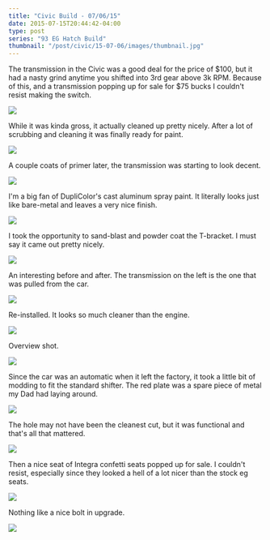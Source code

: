 ```yaml
---
title: "Civic Build - 07/06/15"
date: 2015-07-15T20:44:42-04:00
type: post
series: "93 EG Hatch Build"
thumbnail: "/post/civic/15-07-06/images/thumbnail.jpg"
---
```


The transmission in the Civic was a good deal for the price of $100, but it had a nasty grind anytime you shifted into 3rd gear above 3k RPM. Because of this, and a transmission popping up for sale for $75 bucks I couldn't resist making the switch.

![](images/1.jpg)

While it was kinda gross, it actually cleaned up pretty nicely. After a lot of scrubbing and cleaning it was finally ready for paint.

![](images/2.jpg)

A couple coats of primer later, the transmission was starting to look decent.

![](images/3.jpg)

I'm a big fan of DupliColor's cast aluminum spray paint. It literally looks just like bare-metal and leaves a very nice finish.

![](images/4.jpg)

I took the opportunity to sand-blast and powder coat the T-bracket. I must say it came out pretty nicely.

![](images/5.jpg)

An interesting before and after. The transmission on the left is the one that was pulled from the car.

![](images/6.jpg)

Re-installed. It looks so much cleaner than the engine.

![](images/7.jpg)

Overview shot.

![](images/8.jpg)

Since the car was an automatic when it left the factory, it took a little bit of modding to fit the standard shifter. The red plate was a spare piece of metal my Dad had laying around.

![](images/9.jpg)

The hole may not have been the cleanest cut, but it was functional and that's all that mattered.

![](images/10.jpg)

Then a nice seat of Integra confetti seats popped up for sale. I couldn't resist, especially since they looked a hell of a lot nicer than the stock eg seats.

![](images/11.jpg)

Nothing like a nice bolt in upgrade.

![](images/12.jpg)

